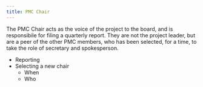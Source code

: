 ```yaml
---
title: PMC Chair
---
```


The PMC Chair acts as the voice of the project to the board, and is
responsibile for filing a quarterly report. They are not the project
leader, but are a peer of the other PMC members, who has been selected,
for a time, to take the role of secretary and spokesperson.

* Reporting
* Selecting a new chair
    * When
    * Who

